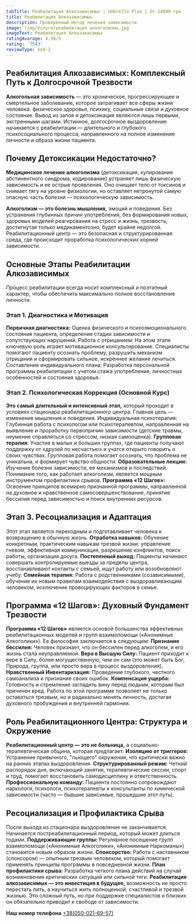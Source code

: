 ```yaml
---
tabTitle: Реабилитация Алкозависимых | Umbrella Plus | От 14999 грн
title: Реабилитация Алкозависимых
description: Проверенный метод лечения зависимости
image: /img/Услуги/реабилитация алкоголизма.jpg
imageText: Реабилитация Алкозависимых
ratingAvarage: 4.98/5
rating: '7543'
reviewType: kod-2
---
```



## Реабилитация Алкозависимых: Комплексный Путь к Долгосрочной Трезвости

**Алкогольная зависимость** — это хроническое, прогрессирующее и смертельное заболевание, которое затрагивает все сферы жизни человека: физическое здоровье, психику, социальные связи и духовное состояние. Вывод из запоя и детоксикация являются лишь первыми, экстренными шагами. Истинное, долгосрочное выздоровление начинается с реабилитации — длительного и глубокого психосоциального процесса, направленного на полное изменение личности и образа жизни пациента.

## Почему Детоксикации Недостаточно?

**Медицинское лечение алкоголизма** (детоксикация, купирование абстинентного синдрома, кодирование) устраняет лишь физическую зависимость и ее острые проявления. Оно очищает тело от токсинов и снимает тягу на уровне физиологии, но оставляет нетронутой самую опасную часть болезни — психологическую зависимость.

**Алкоголизм — это болезнь мышления,** эмоций и поведения. Без устранения глубинных причин употребления, без формирования новых, здоровых моделей реагирования на стресс и жизнь, трезвость, достигнутая только медикаментозно, будет крайне недолгой. Реабилитационный центр — это безопасная и структурированная среда, где происходит проработка психологических корней зависимости.

## Основные Этапы Реабилитации Алкозависимых

Процесс реабилитации всегда носит комплексный и поэтапный характер, чтобы обеспечить максимально полное восстановление личности.

### Этап 1. Диагностика и Мотивация

**Первичная диагностика:** Оценка физического и психоэмоционального состояния пациента, определение стадии зависимости и сопутствующих нарушений.
Работа с отрицанием: На этом этапе ключевую роль играет мотивационное консультирование. Специалисты помогают пациенту осознать проблему, разрушить механизм отрицания и сформировать сильное, искреннее желание лечиться.
Составление индивидуального плана: Разработка персональной программы реабилитации с учетом стажа употребления, личностных особенностей и состояния здоровья.

### Этап 2. Психологическая Коррекция (Основной Курс)

**Это самый длительный и интенсивный этап,** который проходит в условиях стационара реабилитационного центра. Главная цель — изменение мышления и поведения.
Индивидуальная психотерапия: Глубинная работа с психологом или психотерапевтом, направленная на выявление и проработку первопричин зависимости (детские травмы, неумение справляться со стрессом, низкая самооценка).
**Групповая терапия:** Участие в малых и больших группах, где пациенты получают поддержку от «друзей по несчастью» и учатся открыто говорить о своих чувствах. Групповая работа помогает осознать, что проблема не уникальна, и формирует чувство общности.
**Образовательные лекции:** Изучение болезни зависимости, ее механизмов и последствий. Понимание того, как работает алкоголизм, является мощным инструментом профилактики срывов.
**Программа «12 Шагов»:** Освоение принципов всемирно признанной программы, направленной на духовное и нравственное самосовершенствование, принятие бессилия перед зависимостью и поиск внутренних ресурсов.

## Этап 3. Ресоциализация и Адаптация

Этот этап является переходным и подготавливает человека к возвращению в обычную жизнь.
**Отработка навыков:** Обучение конкретным, практическим навыкам трезвой жизни: управление гневом, эффективная коммуникация, разрешение конфликтов, поиск работы, организация досуга.
**Постепенный выход:** Пациенты начинают совершать контролируемые выезды за пределы центра, восстанавливают контакты с семьей, ищут работу или возобновляют учебу.
**Семейная терапия:** Работа с родственниками (созависимыми), обучение их новым правилам взаимодействия с выздоравливающим человеком, исключение провоцирующих факторов в семье.

## Программа «12 Шагов»: Духовный Фундамент Трезвости

**Программа «12 Шагов»** является основой большинства эффективных реабилитационных моделей и групп взаимопомощи («Анонимные Алкоголики»). Ее философия заключается в следующем:
**Признание бессилия:** Человек признает, что он бессилен перед алкоголем, и его жизнь стала неуправляемой.
**Вера в Высшую Силу:** Пациент приходит к вере в Силу, более могущественную, чем он сам (это может быть Бог, Природа, группа, или просто вера в процесс выздоровления).
**Нравственный Инвентаризация:** Проведение глубокого, честного самоанализа и признание своих ошибок.
**Компенсация ущерба:** Готовность и стремление загладить вину перед людьми, которым был причинен вред.
Работа по этой программе позволяет не только оставаться трезвым, но и радикально менять личность, достигая духовного пробуждения и внутренней гармонии.

## Роль Реабилитационного Центра: Структура и Окружение

**Реабилитационный центр — это не больница,** а социально-терапевтическая община, которая предлагает:
**Изоляцию от триггеров:** Устранение привычного, "пьющего" окружения, что критически важно на ранних этапах выздоровления.
**Структурированный режим:** Четкий распорядок дня, включающий занятия, терапевтические сессии, спорт и труд, помогает восстановить самодисциплину и ответственность.
**Профессиональную команду:** Пациента постоянно сопровождают наркологи, психологи, психотерапевты и консультанты по химической зависимости (часто — бывшие зависимые, прошедшие этот путь).

## Ресоциализация и Профилактика Срыва

После выхода из стационара выздоровление не заканчивается. Начинается постреабилитационный период, который может длиться годами.
**Поддерживающие группы:** Регулярное посещение групп взаимопомощи («Анонимные Алкоголики», «Анонимные Наркоманы») становится новым образом жизни.
**Спонсорство:** Работа с наставником (спонсором) — опытным трезвым человеком, который помогает применять принципы программы в повседневной жизни.
**План профилактики срыва:** Разработка четкого плана действий на случай возникновения критических ситуаций или сильной тяги.
**Реабилитация алкозависимых — это инвестиция в будущее,** возможность не просто перестать пить, а научиться жить полноценной, счастливой и трезвой жизнью. Это сложный путь, но при поддержке специалистов и близких он обязательно приводит к свободе от зависимости.

**Наш номер телефона** [+38(050-021-69-57)](tel:0500216957)
